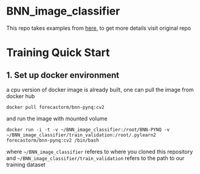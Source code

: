 # BNN_image_classifier

This repo takes examples from [here](https://github.com/Xilinx/BNN-PYNQ), to get more details visit original repo

#  Training Quick Start 

## 1. Set up docker environment
a cpu version of docker image is already built, one can pull the image from docker hub
```
docker pull forecastorm/bnn-pynq:cv2
```

and run the image with mounted volume

```
docker run -i -t -v ~/BNN_image_classifier:/root/BNN-PYNQ -v ~/BNN_image_classifier/train_validation:/root/.pylearn2 forecastorm/bnn-pynq:cv2 /bin/bash
```

where `~/BNN_image_classifier` referes to where you cloned this repository and `~/BNN_image_classifier/train_validation` refers to the path to our training dataset 

